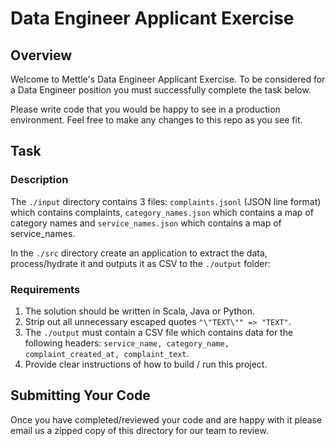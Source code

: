 # Data Engineer Applicant Exercise

## Overview

Welcome to Mettle's Data Engineer Applicant Exercise. To be considered for a Data Engineer position you must successfully complete the task below.

Please write code that you would be happy to see in a production environment. Feel free to make any changes to this repo as you see fit.

## Task

### Description

The `./input` directory contains 3 files: `complaints.jsonl` (JSON line format) which contains complaints, `category_names.json` which contains a map of category names and `service_names.json` which contains a map of service_names.

In the `./src` directory create an application to extract the data, process/hydrate it and outputs it as CSV to the `./output` folder:

### Requirements

1. The solution should be written in Scala, Java or Python.
2. Strip out all unnecessary escaped quotes `"\"TEXT\"" => "TEXT"`.
3. The `./output` must contain a CSV file which contains data for the following headers: `service_name, category_name, complaint_created_at, complaint_text`.
4. Provide clear instructions of how to build / run this project.

## Submitting Your Code

Once you have completed/reviewed your code and are happy with it please email us a zipped copy of this directory for our team to review.

